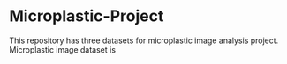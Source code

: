 # Microplastic-Project

This repository has three datasets for microplastic image analysis project. Microplastic image dataset is  
